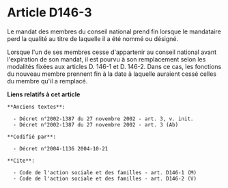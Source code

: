 # Article D146-3

Le mandat des membres du conseil national prend fin lorsque le mandataire perd la qualité au titre de laquelle il a été nommé
ou désigné.

Lorsque l'un de ses membres cesse d'appartenir au conseil national avant l'expiration de son mandat, il est pourvu à son
remplacement selon les modalités fixées aux articles D. 146-1 et D. 146-2. Dans ce cas, les fonctions du nouveau membre
prennent fin à la date à laquelle auraient cessé celles du membre qu'il a remplacé.

**Liens relatifs à cet article**

	**Anciens textes**:

	  - Décret n°2002-1387 du 27 novembre 2002 - art. 3, v. init.
	  - Décret n°2002-1387 du 27 novembre 2002 - art. 3 (Ab)

	**Codifié par**:

	  - Décret n°2004-1136 2004-10-21

	**Cite**:

	  - Code de l'action sociale et des familles - art. D146-1 (M)
	  - Code de l'action sociale et des familles - art. D146-2 (V)
